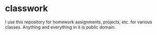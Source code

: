 # classwork
I use this repository for homework assignments, projects, etc. for various classes.  Anything and everything in it is public domain.
